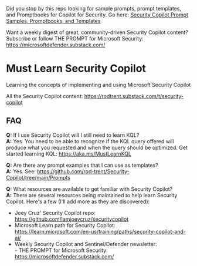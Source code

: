 Did you stop by this repo looking for sample prompts, prompt templates, and Promptbooks for Copilot for Security. Go here: <a href="https://github.com/rod-trent/Security-Copilot/tree/main/Prompts" target="_blank">Security Copilot Prompt Samples, Promptbooks, and Templates</a>

Want a weekly digest of great, community-driven Security Copilot content? Subscribe or follow THE PROMPT for Microsoft Security: https://microsoftdefender.substack.com/

# Must Learn Security Copilot<br>

Learning the concepts of implementing and using Microsoft Security Copilot

All the Security Copilot content: https://rodtrent.substack.com/t/security-copilot 


## FAQ<br>

<b>Q:</b> If I use Security Copilot will I still need to learn KQL?<br>
<b>A:</b> Yes. You need to be able to recognize if the KQL query offered will produce what you requested and when the query should be optimized. Get started learning KQL: https://aka.ms/MustLearnKQL

<b>Q:</b> Are there any prompt examples that I can use as templates?<br>
<b>A:</b> Yes. See: https://github.com/rod-trent/Security-Copilot/tree/main/Prompts<br>

<b>Q:</b> What resources are available to get familiar with Security Copilot?<br>
<b>A:</b> There are several resources being maintained to help learn Security Copilot. Here's a few (I'll add more as they are discovered):<br>
* Joey Cruz' Security Copilot repo: https://github.com/iamjoeycruz/securitycopilot
* Microsoft Learn path for Security Copilot: https://learn.microsoft.com/en-us/training/paths/security-copilot-and-ai/
* Weekly Security Copilot and Sentinel/Defender newsletter:<br>
        - THE PROMPT for Microsoft Security: https://microsoftdefender.substack.com/<br>


<br>
<br><br>

